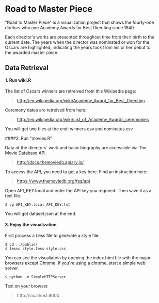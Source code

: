 # Road to Master Piece

"Road to Master Piece" is a visualization project that shows the fourty-one diretors who one Academy Awards for Best Directing since 1940. 

Each director's works are presented throughout time from their birth to the current date. The years when the director was nominated or won for the Oscars are highlighted, indicating the years took from his or her debut to the awarded master piece.

## Data Retrieval

#### 1. Run wiki.R

The list of Oscars winners are retreived from this Wikipedia page:

> http://en.wikipedia.org/wiki/Academy_Award_for_Best_Directing

Ceremony dates are retreived from here:
> http://en.wikipedia.org/wiki/List_of_Academy_Awards_ceremonies

You will get two files at the end: winners.csv and nominates.csv

####2. Run "movies.R"


Data of the directors' work and basic biography are accessible via The Movie Database API.

> http://docs.themoviedb.apiary.io/

To access the API, you need to get a key here. Find an instruction here:

> https://www.themoviedb.org/faq/api

Open API_KEY.local and enter the API key you required. Then save it as a text file.

```
$ cp API_KEY.local API_KEY.txt
```
You will get dataset.json at the end.

#### 3. Enjoy the visualization

First process a Less file to generate a style file.

```
$ cd ../public/
$ lessc style.less style.css
```

You can see the visualiatoin by opening the index.html file with the major browsers except Chrome. If you're using a chrome, start a simple web server.

```
$ python -m SimpleHTTPServer
```
Test on your browser.
> http://localhost:8000
